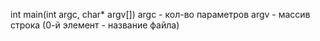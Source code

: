
int main(int argc, char* argv[])
	argc - кол-во параметров
	argv - массив строка (0-й элемент - название файла)